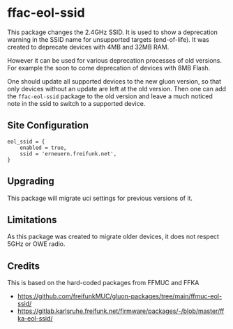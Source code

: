 <!--
SPDX-FileCopyrightText: Florian Maurer (FFAC)

SPDX-License-Identifier: GPL-2.0-or-later
-->

# ffac-eol-ssid

This package changes the 2.4GHz SSID. It is used to show a deprecation warning in the SSID name for unsupported targets (end-of-life).
It was created to deprecate devices with 4MB and 32MB RAM.

However it can be used for various deprecation processes of old versions.
For example the soon to come deprecation of devices with 8MB Flash.

One should update all supported devices to the new gluon version, so that only devices without an update are left at the old version.
Then one can add the `ffac-eol-ssid` package to the old version and leave a much noticed note in the ssid to switch to a supported device.


## Site Configuration

```
eol_ssid = {
    enabled = true,
    ssid = 'erneuern.freifunk.net',
}
```

## Upgrading

This package will migrate uci settings for previous versions of it.

## Limitations

As this package was created to migrate older devices, it does not respect 5GHz or OWE radio.

## Credits

This is based on the hard-coded packages from FFMUC and FFKA

- https://github.com/freifunkMUC/gluon-packages/tree/main/ffmuc-eol-ssid/
- https://gitlab.karlsruhe.freifunk.net/firmware/packages/-/blob/master/ffka-eol-ssid/

